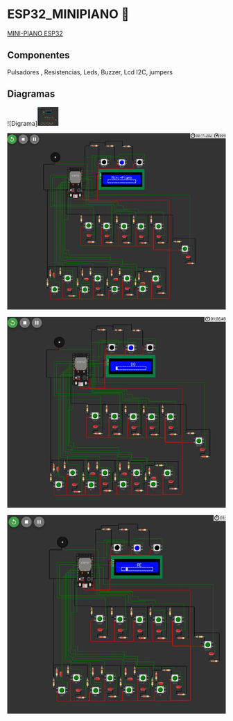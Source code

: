 # ESP32_MINIPIANO 🎹
[MINI-PIANO ESP32](https://wokwi.com/projects/367655907065697281)

## Componentes
Pulsadores , Resistencias, Leds, Buzzer, Lcd I2C, jumpers


## Diagramas
![Digrama]<img src="DIAGRAMAS/Portapapeles01.jpg" width="48">

![Diagrama 02](DIAGRAMAS/Portapapeles02.jpg)

![Diagrama 03](DIAGRAMAS/Portapapeles03.jpg)

![Diagrama 04](DIAGRAMAS/Portapapeles04.jpg)

